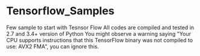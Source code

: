# Tensorflow_Samples
Few sample to start with Tesnsor Flow
All codes are compiled and tested in 2.7 and 3.4+ version of Python
You might observe a warning saying "Your CPU supports instructions that this TensorFlow binary was not compiled to use: AVX2 FMA", you can ignore this.
